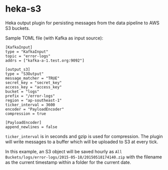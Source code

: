# heka-s3

Heka output plugin for persisting messages from the data pipeline to AWS S3 buckets.

Sample TOML file (with Kafka as input source):

```
[KafkaInput]
type = "KafkaInput"
topic = "error-logs"
addrs = ["kafka-a-1.test.org:9092"]

[output_s3]
type = "S3Output"
message_matcher = "TRUE"
secret_key = "secret_key"
access_key = "access_key"
bucket = "logs"
prefix = "/error-logs"
region = "ap-southeast-1"
ticker_interval = 3600
encoder = "PayloadEncoder"
compression = true

[PayloadEncoder]
append_newlines = false
```
`ticker_interval` is in seconds and gzip is used for compression. The plugin will write messages to a buffer which will be uploaded to S3 at every tick. 

In this example, an S3 object will be saved hourly as `All Buckets/logs/error-logs/2015-05-18/20150518174140.zip` with the filename as the current timestamp within a folder for the current date.
